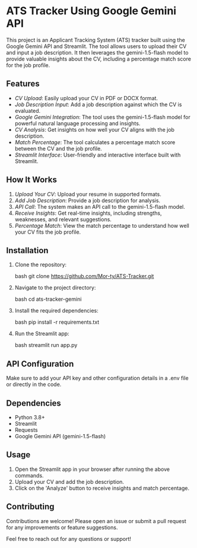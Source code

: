 # ATS Tracker Using Google Gemini API

This project is an Applicant Tracking System (ATS) tracker built using the Google Gemini API and Streamlit. The tool allows users to upload their CV and input a job description. It then leverages the gemini-1.5-flash model to provide valuable insights about the CV, including a percentage match score for the job profile.

## Features

- *CV Upload*: Easily upload your CV in PDF or DOCX format.
- *Job Description Input*: Add a job description against which the CV is evaluated.
- *Google Gemini Integration*: The tool uses the gemini-1.5-flash model for powerful natural language processing and insights.
- *CV Analysis*: Get insights on how well your CV aligns with the job description.
- *Match Percentage*: The tool calculates a percentage match score between the CV and the job profile.
- *Streamlit Interface*: User-friendly and interactive interface built with Streamlit.

## How It Works

1. *Upload Your CV*: Upload your resume in supported formats.
2. *Add Job Description*: Provide a job description for analysis.
3. *API Call*: The system makes an API call to the gemini-1.5-flash model.
4. *Receive Insights*: Get real-time insights, including strengths, weaknesses, and relevant suggestions.
5. *Percentage Match*: View the match percentage to understand how well your CV fits the job profile.

## Installation

1. Clone the repository:

    bash
    git clone https://github.com/Mor-ty/ATS-Tracker.git
    

2. Navigate to the project directory:

    bash
    cd ats-tracker-gemini
    

3. Install the required dependencies:

    bash
    pip install -r requirements.txt
    

4. Run the Streamlit app:

    bash
    streamlit run app.py
    

## API Configuration

Make sure to add your API key and other configuration details in a .env file or directly in the code.

## Dependencies

- Python 3.8+
- Streamlit
- Requests
- Google Gemini API (gemini-1.5-flash)

## Usage

1. Open the Streamlit app in your browser after running the above commands.
2. Upload your CV and add the job description.
3. Click on the 'Analyze' button to receive insights and match percentage.


## Contributing

Contributions are welcome! Please open an issue or submit a pull request for any improvements or feature suggestions.


Feel free to reach out for any questions or support!
